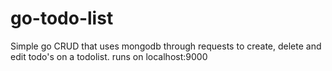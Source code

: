 # go-todo-list

Simple go CRUD that uses mongodb through requests to create, delete and edit todo's on a todolist.
runs on localhost:9000
